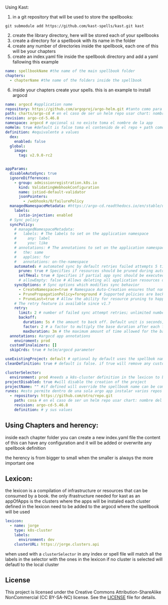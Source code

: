 Using Kast:
1) in a git repository that will be used to store the spellbooks:

`git submodule add https://github.com/kast-spells/kast.git kast`

2) create the library directory, here will be stored each of your spellbooks
3) create a directory for a spellbook with its name in the folder
4) create any number of directories inside the spellbook, each one of this will be your chapters
5) create an index.yaml file inside the spellbook directory and add a yaml fallowing this example
```yaml
name: spellbookName #the name of the main spellbook folder
chapters:
  - chapterName #the name of the folders inside the spellbook
```
6) inside your chapters create your spells. this is an example to install argocd


```yaml
name: argocd #application name
repository: https://github.com/argoproj/argo-helm.git #tanto como para git como para helm
path: charts/argo-cd # en el caso de ser un helm repo usar chart: nombre del chart
revision: argo-cd-5.46.8
namespace: argocd # opcional si no existe toma el nombre de la app
noHelm: true #default is false toma el contenido de el repo + path como solo archivos yaml y aplica en argo
definition: #equivalente a values 
  dex:
    enabled: false
  global:
    image:
      tag: v2.9.0-rc2


appParams:
  disableAutoSync: true
  ignoreDifferences:
    - group: admissionregistration.k8s.io
      kind: ValidatingWebhookConfiguration
      name: istiod-default-validator
      jsonPointers:
        - /webhooks/0/failurePolicy
  managedNamespaceMetadata: #https://argo-cd.readthedocs.io/en/stable/user-guide/sync-options/#namespace-metadata
    labels:
      istio-injection: enabled
  # Sync policy
  syncPolicy:
    # managedNamespaceMetadata:
    #   labels: # The labels to set on the application namespace
    #     any: label
    #     you: like
    # annotations: # The annotations to set on the application namespace
    #   the: same
    #   applies: for
    #   annotations: on-the-namespace
    automated: # automated sync by default retries failed attempts 5 times with following delays between attempts ( 5s, 10s, 20s, 40s, 80s ); retry controlled using `retry` field.
      prune: true # Specifies if resources should be pruned during auto-syncing ( false by default ).
      selfHeal: true # Specifies if partial app sync should be executed when resources are changed only in target Kubernetes cluster and no git change detected ( false by default ).
      # allowEmpty: false # Allows deleting all application resources during automatic syncing ( false by default ).
    syncOptions: # Sync options which modifies sync behavior
      - CreateNamespace=true # Namespace Auto-Creation ensures that namespace specified as the application destination exists in the destination cluster.
      - PrunePropagationPolicy=foreground # Supported policies are background, foreground and orphan.
      - PruneLast=true # Allow the ability for resource pruning to happen as a final, implicit wave of a sync operation
    # The retry feature is available since v1.7
    retry:
      limit: 2 # number of failed sync attempt retries; unlimited number of attempts if less than 0
      backoff:
        duration: 5s # the amount to back off. Default unit is seconds, but could also be a duration (e.g. "2m", "1h")
        factor: 2 # a factor to multiply the base duration after each failed retry
        maxDuration: 3m # the maximum amount of time allowed for the backoff strategy
  annotations: #argocd app annotations
    enviroment: prod
  customFinalaizers: []
  skipCrds: true # helm/argocd parameter

useExistingProject: default # optional by default uses the spellbok name
cleanDefinition: true # default is false. if true will remove any custom data added to the value conten of the helm for using in case of hard defined helm charts

clusterSelector:
  environment: prod #needs a k8s-cluster definition in the lexicon to be used
projectDisabled: true #will disable the creation of the project
projectName: "" #if defined will override the spellbook name can be combined with projectDisabled
runes: #esto permite dentro de una sola argo app instalar varios repos dfe helm o no se puede usar para dependencias o plugins de cosas ej istio como todo un set
  - repository: https://github.com/otro/repo.git
    path: cosa # en el caso de ser un helm repo usar chart: nombre del chart
    revision: argo-cd-5.46.8
    definition: # y sus values

```
## Using Chapters and herency: 

inside each chapter folder you can create a new index.yaml file the content of this can have any configuration and it will be added or overwrite any spellbook definition

the herency is from bigger to small when the smaller is always the more important one


## Lexicon:
the lexicon is a compilation of infrastructure or resources that can be consumed by a book.
the only ifrastructure needed for kast as an appOfApps is the clusters where the apps will be instaled
each cluster defined in the lexicon need to be added to the argocd where the spellbook will be used
```yaml
lexicon:
  - name: jorge
    type: k8s-cluster
    labels:
      environment: dev
    clusterURL: https://jorge.clusters.api
```
when used with a `clusterSelector` in any index or spell file will match all the labels in the selector with the ones in the lexicon if no cluster is selected will defautl to the local cluster



## License

This project is licensed under the Creative Commons Attribution-ShareAlike NonCommercial (CC BY-SA-NC) license. See the [LICENSE](LICENSE) file for details.

